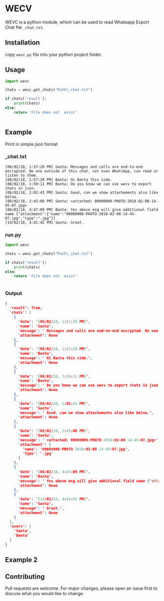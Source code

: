 # WECV

WEVC is a python module, which can be used to read Whatsapp Export Chat file `_chat.txt`.

## Installation

copy `wevc.py` file into your python project folder.

## Usage

```python
import wevc

chats = wevc.get_chats("Path\_chat.txt")

if chats['result']:
    print(chats)
else:
    return 'File does not  exist'
    
```

## Example
Print in simple json format

### _chat.txt
```text
[08/02/18, 1:57:28 PM] Santa: ‎Messages and calls are end-to-end encrypted. No one outside of this chat, not even WhatsApp, can read or listen to them.
[08/02/18, 1:57:28 PM] Banta: Hi Banta this side.
[08/02/18, 1:58:11 PM] Banta: Do you know we can use wecv to export chats in json.
[08/02/18, 2:02:43 PM] Santa: Good, can we show attachements also like below.
‎[08/02/18, 2:45:08 PM] Santa: ‎<attached: 00000006-PHOTO-2018-02-08-14-45-07.jpg>
[08/02/18, 4:47:09 PM] Banta: Yes above msg will give additional field name {"attachment":{"name":"00000006-PHOTO-2018-02-08-14-45-07.jpg","type":".jpg"}}
[14/02/18, 4:41:42 PM] Santa: Great.

```

### run.py
```python
import wevc

chats = wevc.get_chats("Path\_chat.txt")

if chats['result']:
    print(chats)
else:
    return 'File does not  exist'
    
```

### Output
```JSON
{
  'result': True,
  'chats': [
    {
      'date': '[08/02/18, 1:57:28 PM]',
      'name': 'Santa',
      'message': ' Messages and calls are end-to-end encrypted. No one outside of this chat, not even WhatsApp, can read or listen to them.',
      'attachment': None
    },
    {
      'date': '[08/02/18, 1:57:28 PM]',
      'name': 'Banta',
      'message': ' Hi Banta this side.',
      'attachment': None
    },
    {
      'date': '[08/02/18, 1:58:11 PM]',
      'name': 'Banta',
      'message': ' Do you know we can use wecv to export chats in json.',
      'attachment': None
    },
    {
      'date': '[08/02/18, 2:02:43 PM]',
      'name': 'Santa',
      'message': ' Good, can we show attachements also like below.',
      'attachment': None
    },
    {
      'date': '[08/02/18, 2:45:08 PM]',
      'name': 'Santa',
      'message': ' <attached: 00000006-PHOTO-2018-02-08-14-45-07.jpg>',
      'attachment': {
        'name': '00000006-PHOTO-2018-02-08-14-45-07.jpg',
        'type': '.jpg'
      }
    },
    {
      'date': '[08/02/18, 4:47:09 PM]',
      'name': 'Banta',
      'message': ' Yes above msg will give additional field name {"attachment":{"name":"00000006-PHOTO-2018-02-08-14-45-07.jpg","type":".jpg"}}',
      'attachment': None
    },
    {
      'date': '[14/02/18, 4:41:42 PM]',
      'name': 'Santa',
      'message': ' Great.',
      'attachment': None
    }
  ],
  'users': [
    'Santa',
    'Banta'
  ]
}
```

## Example 2




## Contributing
Pull requests are welcome. For major changes, please open an issue first to discuss what you would like to change.
